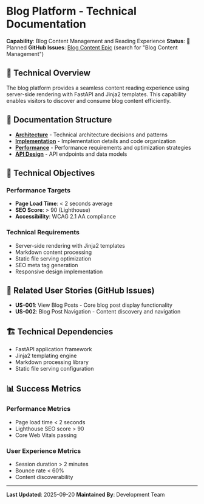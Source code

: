 # Blog Platform - Technical Documentation

**Capability**: Blog Content Management and Reading Experience
**Status**: 📝 Planned
**GitHub Issues**: [Blog Content Epic](../../../../issues) (search for "Blog Content Management")

## 🎯 Technical Overview

The blog platform provides a seamless content reading experience using server-side rendering with FastAPI and Jinja2 templates. This capability enables visitors to discover and consume blog content efficiently.

## 📁 Documentation Structure

- [**Architecture**](architecture.md) - Technical architecture decisions and patterns
- [**Implementation**](implementation.md) - Implementation details and code organization
- [**Performance**](performance.md) - Performance requirements and optimization strategies
- [**API Design**](api-design.md) - API endpoints and data models

## 🎯 Technical Objectives

### Performance Targets
- **Page Load Time**: < 2 seconds average
- **SEO Score**: > 90 (Lighthouse)
- **Accessibility**: WCAG 2.1 AA compliance

### Technical Requirements
- Server-side rendering with Jinja2 templates
- Markdown content processing
- Static file serving optimization
- SEO meta tag generation
- Responsive design implementation

## 🔗 Related User Stories (GitHub Issues)

- **US-001**: View Blog Posts - Core blog post display functionality
- **US-002**: Blog Post Navigation - Content discovery and navigation

## 🏗️ Technical Dependencies

- FastAPI application framework
- Jinja2 templating engine
- Markdown processing library
- Static file serving configuration

## 📊 Success Metrics

### Performance Metrics
- Page load time < 2 seconds
- Lighthouse SEO score > 90
- Core Web Vitals passing

### User Experience Metrics
- Session duration > 2 minutes
- Bounce rate < 60%
- Content discoverability

---

**Last Updated**: 2025-09-20
**Maintained By**: Development Team